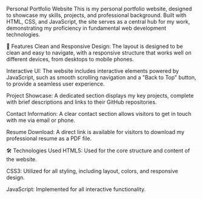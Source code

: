 Personal Portfolio Website
This is my personal portfolio website, designed to showcase my skills, projects, and professional background. Built with HTML, CSS, and JavaScript, the site serves as a central hub for my work, demonstrating my proficiency in fundamental web development technologies.

🚀 Features
Clean and Responsive Design: The layout is designed to be clean and easy to navigate, with a responsive structure that works well on different devices, from desktops to mobile phones.

Interactive UI: The website includes interactive elements powered by JavaScript, such as smooth scrolling navigation and a "Back to Top" button, to provide a seamless user experience.

Project Showcase: A dedicated section displays my key projects, complete with brief descriptions and links to their GitHub repositories.

Contact Information: A clear contact section allows visitors to get in touch with me via email or phone.

Resume Download: A direct link is available for visitors to download my professional resume as a PDF file.

🛠️ Technologies Used
HTML5: Used for the core structure and content of the website.

CSS3: Utilized for all styling, including layout, colors, and responsive design.

JavaScript: Implemented for all interactive functionality.

